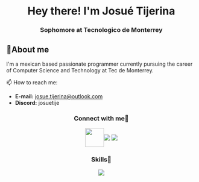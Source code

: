 <h1 align="center">Hey there! I'm Josué Tijerina</h1>
<h3 align="center">Sophomore at Tecnologico de Monterrey</h3>

<h2 align="left">👤About me</h2>
I'm a mexican based passionate programmer currently pursuing the career of Computer Science and Technology at Tec de Monterrey. 

📫 How to reach me:<br>
  - **E-mail:** josue.tijerina@outlook.com<br>
  - **Discord:** josuetije <br>


<h3 align="center">Connect with me📲</h3>
<p align="center">
<a href="mailto:josue.tijerina@outlook.comm?Subject=Hello, wanted to contact you%20"><img align="center" src="https://github.com/sempostma/office365-icons/blob/master/svg/outlook.svg" height="50" width="50" style="rounded></a>
<a href="https://www.linkedin.com/in/josuetijerina/"><img align="center" src="https://skillicons.dev/icons?i=linkedin"/></a>
<a href="https://www.instagram.com/tijerina.josue/"><img align="center" src="https://skillicons.dev/icons?i=instagram"/></a>

</p>

<h3 align="center">Skills💪</h3>
<p align="center">
  <a href="https://skillicons.dev">
    <img src="https://skillicons.dev/icons?i=py,cpp,swift,matlab,vscode,java,arduino,flutter,r,apple" />
  </a>
</p>

